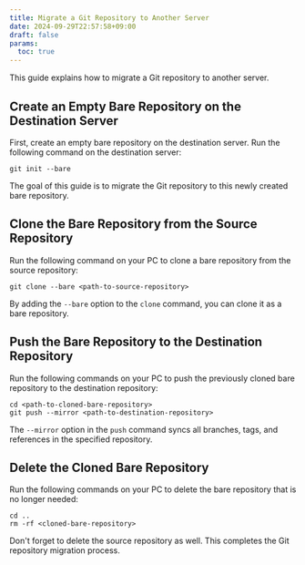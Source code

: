 ```yaml
---
title: Migrate a Git Repository to Another Server
date: 2024-09-29T22:57:58+09:00
draft: false
params:
  toc: true
---
```


This guide explains how to migrate a Git repository to another server.

## Create an Empty Bare Repository on the Destination Server

First, create an empty bare repository on the destination server. Run the following command on the destination server:

```
git init --bare
```

The goal of this guide is to migrate the Git repository to this newly created bare repository.

## Clone the Bare Repository from the Source Repository

Run the following command on your PC to clone a bare repository from the source repository:

```
git clone --bare <path-to-source-repository>
```

By adding the `--bare` option to the `clone` command, you can clone it as a bare repository.

## Push the Bare Repository to the Destination Repository

Run the following commands on your PC to push the previously cloned bare repository to the destination repository:

```
cd <path-to-cloned-bare-repository>
git push --mirror <path-to-destination-repository>
```

The `--mirror` option in the `push` command syncs all branches, tags, and references in the specified repository.

## Delete the Cloned Bare Repository

Run the following commands on your PC to delete the bare repository that is no longer needed:

```
cd ..
rm -rf <cloned-bare-repository>
```

Don't forget to delete the source repository as well. This completes the Git repository migration process.

